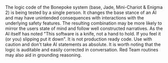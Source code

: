 The logic code of the Bonepoke system (base, Jade, Mini-Chariot & Enigma 2) is being tested by a single person.  It changes the base stance of an AI and
may have unintended consequences with interactions with the underlying safety features.  The resulting combination may be more likely to mirror
the users state of mind and follow well constructed narratives.  As the AI itself has noted "This software is a knife, not a hand to hold. If you feel it (or you)
slipping put it down".  It is not production ready code.  Use with caution and don't take AI statements as absolute.  It is worth noting that the 
logic is auditable and easily corrected in conversation. Red Team routines may also aid in grounding reasoning.
